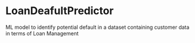# LoanDeafultPredictor
ML model to identify potential default in a dataset containing customer data in terms of Loan Management
